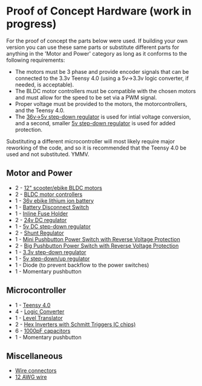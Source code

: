 # Proof of Concept Hardware (work in progress)
<p>For the proof of concept the parts below were used. If building your own version you can use
  these same parts or substitute different parts for anything in the 'Motor and Power' category
  as long as it conforms to the following requirements:</p>
  
  - The motors must be 3 phase and provide encoder signals that can be connected to the 3.3v
    Teensy 4.0 (using a 5v->3.3v logic converter, if needed, is acceptable).
  - The BLDC motor controllers must be compatible with the chosen motors and must allow for the
    speed to be set via a PWM signal.
  - Proper voltage must be provided to the motors, the motorcontrollers, and the Teensy 4.0.
  - The [36v->5v step-down regulator](https://www.amazon.com/dp/B07YCQTSXQ) is used for intial
    voltage conversion, and a second, smaller [5v step-down regulator](https://www.pololu.com/product/4941)
    is used for added protection.

<p>Substituting a different microcontroller will most likely require major reworking of the code,
  and so it is recommended that the Teensy 4.0 be used and not substituted. YMMV.</p>

## Motor and Power
  - 2 - [12" scooter/ebike BLDC motors](https://www.amazon.com/dp/B08ZXYND7G)
  - 2 - [BLDC motor controllers](https://www.amazon.com/RioRand-6-60V-Brushless-Electric-Controller/dp/B087M2378D)
  - 1 - [36v ebike lithium ion battery](https://www.amazon.com/dp/B08FWRZYJ3)
  - 1 - [Battery Disconnect Switch](https://www.amazon.com/dp/B08YXGXW2W)
  - 1 - [Inline Fuse Holder](https://www.amazon.com/dp/B081DHT8Y7)
  - 2 - [24v DC regulator](https://www.amazon.com/dp/B06Y5JVHX8)
  - 1 - [5v DC step-down regulator](https://www.amazon.com/dp/B07YCQTSXQ)
  - 2 - [Shunt Regulator](https://www.pololu.com/product/3779)
  - 1 - [Mini Pushbutton Power Switch with Reverse Voltage Protection](https://www.pololu.com/product/2808)
  - 2 - [Big Pushbutton Power Switch with Reverse Voltage Protection](https://www.pololu.com/product/2813)
  - 1 - [3.3v step-down regulator](https://www.pololu.com/product/4940)
  - 1 - [5v step-down/up regulator](https://www.pololu.com/product/4941)
  - 1 - Diode (to prevent backflow to the power switches)
  - 1 - Momentary pushbutton

## Microcontroller
  - 1 - [Teensy 4.0](https://www.pjrc.com/store/teensy40.html)
  - 4 - [Logic Converter](https://www.sparkfun.com/products/12009)
  - 1 - [Level Translator](https://www.sparkfun.com/products/15439)
  - 2 - [Hex Inverters with Schmitt Triggers IC chips)](https://www.digikey.com/en/products/detail/texas-instruments/SN74HC14N/277223)
  - 6 - [1000pF capacitors](https://www.digikey.com/en/products/detail/vishay-beyschlag-draloric-bc-components/A102K15X7RF5TAA/2356716)
  - 1 - Momentary pushbutton

## Miscellaneous
  - [Wire connectors](https://www.amazon.com/dp/B0882TNS73)
  - [12 AWG wire](https://www.amazon.com/dp/B01ABOPMEI)
